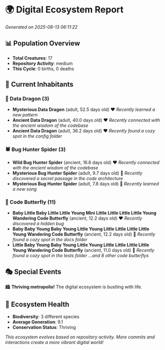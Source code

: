 # 🌍 Digital Ecosystem Report
*Generated on 2025-08-13 06:11:22*

## 📊 Population Overview
- **Total Creatures**: 17
- **Repository Activity**: medium
- **This Cycle**: 0 births, 0 deaths

## 👥 Current Inhabitants

### 🐉 Data Dragon (3)
- **Mysterious Data Dragon** (adult, 52.5 days old) ❤️
  *Recently learned a new pattern*
- **Ancient Data Dragon** (adult, 40.0 days old) ❤️
  *Recently connected with the ancient wisdom of the codebase*
- **Ancient Data Dragon** (adult, 36.2 days old) ❤️
  *Recently found a cozy spot in the config folder*

### 🕷️ Bug Hunter Spider (3)
- **Wild Bug Hunter Spider** (ancient, 16.6 days old) ❤️
  *Recently connected with the ancient wisdom of the codebase*
- **Mysterious Bug Hunter Spider** (adult, 9.7 days old) 💚
  *Recently discovered a secret passage in the code architecture*
- **Mysterious Bug Hunter Spider** (adult, 7.8 days old) 💚
  *Recently learned a new song*

### 🦋 Code Butterfly (11)
- **Baby Little Baby Little Little Young Mini Little Little Little Little Young Wandering Code Butterfly** (ancient, 12.2 days old) ❤️
  *Recently discovered a hidden bug*
- **Baby Baby Young Baby Young Little Young Little Little Little Little Young Wandering Code Butterfly** (ancient, 12.2 days old) 💛
  *Recently found a cozy spot in the docs folder*
- **Little Baby Young Baby Young Little Young Little Little Little Little Young Wandering Code Butterfly** (ancient, 11.0 days old) 💛
  *Recently found a cozy spot in the tests folder*
  *...and 8 other code butterflys*

## 🎭 Special Events

🏙️ **Thriving metropolis!** The digital ecosystem is bustling with life.

## 🔬 Ecosystem Health
- **Biodiversity**: 3 different species
- **Average Generation**: 9.1
- **Conservation Status**: Thriving

*This ecosystem evolves based on repository activity. More commits and interactions create a more vibrant digital world!*